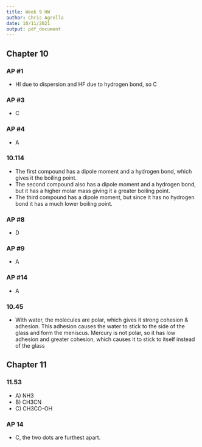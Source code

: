 ```yaml
---
title: Week 9 HW
author: Chris Agrella
date: 10/11/2021
output: pdf_document
---
```


## Chapter 10

### AP #1

- HI due to dispersion and HF due to hydrogen bond, so C

### AP #3

- C

### AP #4

- A

### 10.114

- The first compound has a dipole moment and a hydrogen bond, which gives it the boiling point.
- The second compound also has a dipole moment and a hydrogen bond, but it has a higher molar mass giving it a greater boiling point.
- The third compound has a dipole moment, but since it has no hydrogen bond it has a much lower boiling point.

### AP #8

- D

### AP #9

- A

### AP #14

- A

### 10.45

- With water, the molecules are polar, which gives it strong cohesion & adhesion. This adhesion causes the water to stick to the side of the glass and form the meniscus. Mercury is not polar, so it has low adhesion and greater cohesion, which causes it to stick to itself instead of the glass

## Chapter 11

### 11.53

- A) NH3
- B) CH3CN
- C) CH3CO-OH

### AP 14

- C, the two dots are furthest apart.
